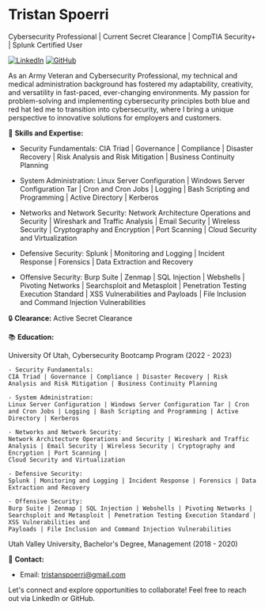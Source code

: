 # Tristan Spoerri
Cybersecurity Professional | Current Secret Clearance | CompTIA Security+ | Splunk Certified User

[![LinkedIn](https://img.shields.io/badge/LinkedIn-Connect-blue)](https://www.linkedin.com/in/tristan-spoerri-184320ba/)
[![GitHub](https://img.shields.io/badge/GitHub-Follow-black)](GitHub/TSpoerri11)

As an Army Veteran and Cybersecurity Professional, my technical and medical administration background has fostered my adaptability, creativity, and versatility in fast-paced, ever-changing environments. My passion for problem-solving and implementing cybersecurity principles both blue and red hat led me to transition into cybersecurity, where I bring a unique perspective to innovative solutions for employers and customers.

🚀 **Skills and Expertise:**

- Security Fundamentals:
  CIA Triad | Governance | Compliance | Disaster Recovery | Risk Analysis and Risk Mitigation | Business Continuity Planning

- System Administration:
  Linux Server Configuration | Windows Server Configuration Tar | Cron and Cron Jobs | Logging | Bash Scripting and Programming | Active Directory | Kerberos

- Networks and Network Security:
  Network Architecture Operations and Security | Wireshark and Traffic Analysis | Email Security | Wireless Security | Cryptography and Encryption | Port Scanning | Cloud
  Security and Virtualization

- Defensive Security:
  Splunk | Monitoring and Logging | Incident Response | Forensics | Data Extraction and Recovery

- Offensive Security:
  Burp Suite | Zenmap | SQL Injection | Webshells | Pivoting Networks | Searchsploit and Metasploit | Penetration Testing Execution Standard | XSS Vulnerabilities and
  Payloads | File Inclusion and Command Injection Vulnerabilities


🔒 **Clearance:** Active Secret Clearance

📚 **Education:**

University Of Utah, Cybersecurity Bootcamp Program (2022 - 2023)

	- Security Fundamentals:
	CIA Triad | Governance | Compliance | Disaster Recovery | Risk Analysis and Risk Mitigation | Business Continuity Planning

	- System Administration:
	Linux Server Configuration | Windows Server Configuration Tar | Cron and Cron Jobs | Logging | Bash Scripting and Programming | Active Directory | Kerberos

	- Networks and Network Security:
	Network Architecture Operations and Security | Wireshark and Traffic Analysis | Email Security | Wireless Security | Cryptography and Encryption | Port Scanning |
 	Cloud Security and Virtualization

	- Defensive Security:
	Splunk | Monitoring and Logging | Incident Response | Forensics | Data Extraction and Recovery

	- Offensive Security:
	Burp Suite | Zenmap | SQL Injection | Webshells | Pivoting Networks | Searchsploit and Metasploit | Penetration Testing Execution Standard | XSS Vulnerabilities and
 	Payloads | File Inclusion and Command Injection Vulnerabilities


Utah Valley University, Bachelor's Degree, Management (2018 - 2020)



📧 **Contact:**
- Email: tristanspoerri@gmail.com

Let's connect and explore opportunities to collaborate! Feel free to reach out via LinkedIn or GitHub.
